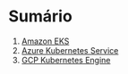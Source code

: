 # Sumário

1. [Amazon EKS](amazon-eks.md)
2. [Azure Kubernetes Service](azure-kubernetes-service.md)
3. [GCP Kubernetes Engine](gcp-kubernetes-engine.md)

